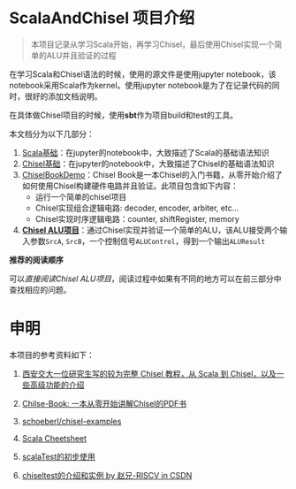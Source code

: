 # ScalaAndChisel 项目介绍
> 本项目记录从学习Scala开始，再学习Chisel，最后使用Chisel实现一个简单的ALU并且验证的过程



在学习Scala和Chisel语法的时候，使用的源文件是使用jupyter notebook，该notebook采用Scala作为kernel。使用jupyter notebook是为了在记录代码的同时，很好的添加文档说明。

在具体做Chisel项目的时候，使用**sbt**作为项目build和test的工具。

本文档分为以下几部分：
1. [Scala基础](https://github.com/ChipDesign/FAST_INTR_CPU/blob/main/ScalaPractice/ScalaBasicSyntax.ipynb)：在jupyter的notebook中，大致描述了Scala的基础语法知识
2. [Chisel基础](https://github.com/ChipDesign/FAST_INTR_CPU/blob/main/ScalaPractice/ChiselBasic.ipynb)：在jupyter的notebook中，大致描述了Chisel的基础语法知识
3. [ChiselBookDemo](https://github.com/timemeansalot/FAST_INTR_CPU/tree/main/ScalaAndChisel/ChiselBookDemo)：Chisel Book是一本Chisel的入门书籍，从零开始介绍了如何使用Chisel构建硬件电路并且验证。此项目包含如下内容：
    - 运行一个简单的chisel项目
    - Chisel实现组合逻辑电路: decoder, encoder, arbiter, etc...
    - Chisel实现时序逻辑电路：counter, shiftRegister, memory
4. **[Chisel ALU项目](https://github.com/timemeansalot/FAST_INTR_CPU/tree/main/ScalaAndChisel/ChiselALU)**：通过Chisel实现并验证一个简单的ALU，该ALU接受两个输入参数`SrcA`, `SrcB`，一个控制信号`ALUControl`，得到一个输出`ALUResult`

**推荐的阅读顺序**

可以*直接阅读Chisel ALU项目*，阅读过程中如果有不同的地方可以在前三部分中查找相应的问题。

# 申明

本项目的参考资料如下：
1. [西安交大一位研究生写的较为完整 Chisel 教程，从 Scala 到 Chisel，以及一些高级功能的介绍](https://blog.csdn.net/qq_34291505/article/details/86744581)
2. [Chilse-Book: 一本从零开始讲解Chisel的PDF书](http://www.imm.dtu.dk/~masca/chisel-book.pdf)

3. [schoeberl/chisel-examples](https://github.com/schoeberl/chisel-examples)
4. [Scala Cheetsheet](https://allaboutscala.com/scala-cheatsheet/)
5. [scalaTest的初步使用](https://blog.csdn.net/debang2014010/article/details/102327031?spm=1001.2101.3001.6650.8&utm_medium=distribute.pc_relevant.none-task-blog-2%7Edefault%7EBlogCommendFromBaidu%7ERate-8-102327031-blog-83315498.pc_relevant_aa_2&depth_1-utm_source=distribute.pc_relevant.none-task-blog-2%7Edefault%7EBlogCommendFromBaidu%7ERate-8-102327031-blog-83315498.pc_relevant_aa_2&utm_relevant_index=9)
6. [chiseltest的介绍和实例 by 赵兄-RISCV in CSDN](https://blog.csdn.net/weixin_44134090/article/details/126837447)
